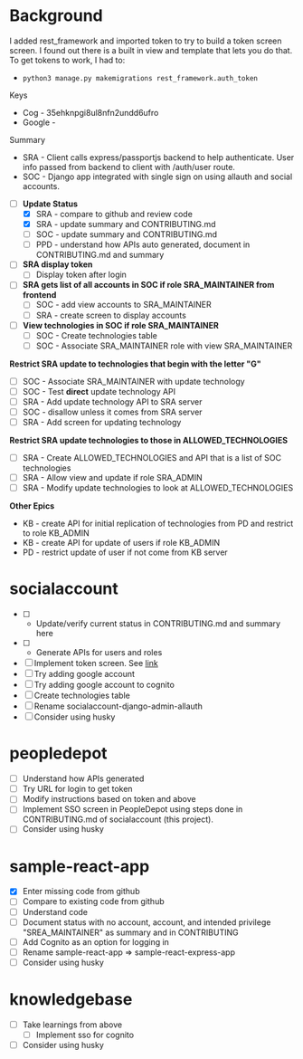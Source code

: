 <style>
table, th, td {
  border: 3px solid;
}
th {
  font-weight: normal;
}
</style>

# Background
I added rest_framework and imported token to try to build a token screen screen.  I found out there is a built in view and template that lets you do that.  To get tokens to work, I had to:
- `python3 manage.py makemigrations rest_framework.auth_token`  


Keys
- Cog - 35ehknpgi8ul8nfn2undd6ufro
- Google - 

Summary
- SRA - Client calls express/passportjs backend to help authenticate.  User info passed from backend to client with /auth/user route.
- SOC - Django app integrated with single sign on using allauth and social accounts.

- [ ] **Update Status**
  - [x] SRA - compare to github and review code
  - [x] SRA - update summary and CONTRIBUTING.md
  - [ ] SOC - update summary and CONTRIBUTING.md
  - [ ] PPD - understand how APIs auto generated, document in CONTRIBUTING.md and summary

- [ ] **SRA display token**
  - [ ] Display token after login

- [ ] **SRA gets list of all accounts in SOC if role SRA_MAINTAINER from frontend**
  - [ ] SOC - add view accounts to SRA_MAINTAINER
  - [ ] SRA - create screen to display accounts

- [ ] **View technologies in SOC if role SRA_MAINTAINER**
  - [ ] SOC - Create technologies table
  - [ ] SOC - Associate SRA_MAINTAINER role with view SRA_MAINTAINER

**Restrict SRA update to technologies that begin with the letter "G"**
- [ ] SOC - Associate SRA_MAINTAINER with update technology
- [ ] SOC - Test **direct** update technology API
- [ ] SRA - Add update technology API to SRA server
- [ ] SOC - disallow unless it comes from SRA server
- [ ] SRA - Add screen for updating technology

**Restrict SRA update technologies to those in ALLOWED_TECHNOLOGIES**
- [ ] SRA - Create ALLOWED_TECHNOLOGIES and API that is a list of SOC technologies
- [ ] SRA - Allow view and update if role SRA_ADMIN
- [ ] SRA - Modify update technologies to look at ALLOWED_TECHNOLOGIES

**Other Epics**
- KB - create API for initial replication of technologies from PD and restrict to role KB_ADMIN
- KB - create API for update of users if role KB_ADMIN
- PD - restrict update of user if not come from KB server

# socialaccount
- [ ] * Update/verify current status in CONTRIBUTING.md and summary here
- [ ] * Generate APIs for users and roles
- [ ] Implement token screen.  See [link](https://stackoverflow.com/questions/14838128/django-rest-framework-token-authentication)
- [ ] Try adding google account
- [ ] Try adding google account to cognito
- [ ] Create technologies table
- [ ] Rename socialaccount-django-admin-allauth
- [ ] Consider using husky

# peopledepot
- [ ] Understand how APIs generated
- [ ] Try URL for login to get token
- [ ] Modify instructions based on token and above
- [ ] Implement SSO screen in PeopleDepot using steps done in CONTRIBUTING.md of socialaccount (this project).
- [ ] Consider using husky

# sample-react-app
- [x] Enter missing code from github
- [ ] Compare to existing code from github
- [ ] Understand code
- [ ] Document status with no account, account, and intended privilege "SREA_MAINTAINER" as summary and in CONTRIBUTING
- [ ] Add Cognito as an option for logging in
- [ ] Rename sample-react-app => sample-react-express-app
- [ ] Consider using husky

# knowledgebase
- [ ] Take learnings from above
  - [ ] Implement sso for cognito
- [ ] Consider using husky
